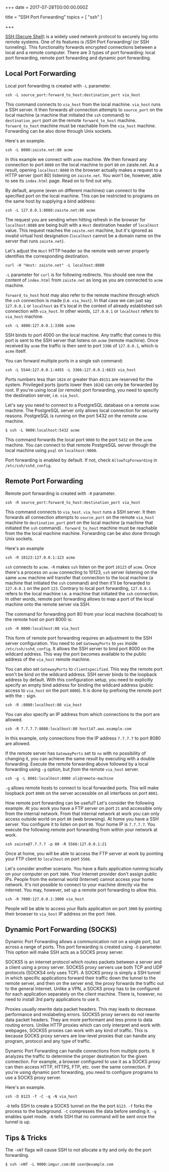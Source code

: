 
+++
date = 2017-07-28T00:00:00.000Z


title = "SSH Port Forwarding"
topics = [ "ssh" ]

+++

[SSH (Secure Shell)](https://en.wikipedia.org/wiki/Secure_Shell) is a widely used network protocol to securely log onto remote systems. One of its features is /SSH Port Forwarding/ (or SSH tunneling). This functionality forwards encrypted connections between a local and a remote computer. There are 3 types of port forwarding: local port forwarding, remote port forwarding and dynamic port forwarding.

## Local Port Forwarding

Local port forwarding is created with `-L` parameter.

```
ssh -L source_port:forward_to_host:destination_port via_host
```

This command connects to `via_host` from the local machine. `via_host` runs a SSH server. It then forwards all connection attempts to `source_port` on the local machine (a machine that initiated the `ssh` command) to `destination_port` port on the remote `forward_to_host` machine. `forward_to_host` machine must be reachable from the `via_host` machine. Forwarding can be also done through Unix sockets.

Here's an example.

```
ssh -L 8080:zaiste.net:80 acme
```

In this example we connect with `acme` machine. We then forward any connection to port `8080` on the local machine to port `80` on zaiste.net. As a result, opening `localhost:8080` in the browser actually makes a request to a HTTP server (port 80) listening on `zaiste.net`. You won't be, however, able to see its `index.html`  page. Read on to find out why.

By default, anyone (even on different machines) can connect to the specified port on the local machine. This can be restricted to programs on the same host by supplying a bind address:

```
ssh -L 127.0.0.1:8080:zaiste.net:80 acme
```

The request you are sending when hitting refresh in the browser for `localhost:8080` are being built with a `Host` destination header of `localhost` value. This request reaches the `zaiste.net` machine, but it's ignored as invalid virtual host designation (`localhost` cannot be a domain name on the server that runs `zaiste.net`).

Let's adjust the `Host` HTTP header so the remote web server properly identifies the corresponding destination.

```
curl -H "Host: zaiste.net" -L localhost:8080
```

`-L` parameter for `curl` is for following redirects. You should see now the content of `index.html`  from `zaiste.net` as long as you are connected to `acme` machine.

`forward_to_host` host may also refer to the remote machine through which the `ssh` connection is made (i.e. `via_host`). In that case we can just say `127.0.0.1` or `localhost` as it's local in the context of already established ssh connection with `via_host`. In other words, `127.0.0.1` or `localhost` refers to `via_host` machine.

```
ssh -L 4000:127.0.0.1:3306 acme
```

SSH binds to port 4000 on the local machine. Any traffic that comes to this port is sent to the SSH server that listens on `acme` (remote machine). Once received by `acme` the traffic is then sent to port `3306` of `127.0.0.1`, which is `acme` itself.

You can forward multiple ports in a single ssh command:

```
ssh -L 5544:127.0.0.1:4455 -L 3366:127.0.0.1:6633 via_host
```

Ports numbers less than `1024` or greater than `49151` are reserved for the system. Privileged ports (ports lower then `1024`) can only be forwarded by root.  If you're using local (or remote) port forwarding, you need to specify the destination server, i.e. `via_host`.

Let's say you need to connect to a PostgreSQL database on a remote `acme` machine. The PostgreSQL server only allows local connection for security reasons. PostgreSQL is running on the port 5432 on the remote `acme` machine.

```
$ ssh -L 9000:localhost:5432 acme
```

This command forwards the local port `9000` to the port `5432` on the `acme` machine. You can connect to that remote PostgreSQL server through the local machine using `psql` on `localhost:9000`.

Port forwarding is enabled by default. If not, check `AllowTcpForwarding` in `/etc/ssh/sshd_config`.

## Remote Port Forwarding

Remote port forwarding is created with `-R` parameter.

```
ssh -R source_port:forward_to_host:destination_port via_host
```

This command connects to `via_host`. `via_host` runs a SSH server. It then forwards all connection attempts to `source_port` on the remote `via_host` machine to `destination_port` port on the local machine (a machine that initiated the `ssh` command) . `forward_to_host` machine must be reachable from the the local machine machine. Forwarding can be also done through Unix sockets.

Here's an example

```
ssh -R 10123:127.0.0.1:123 acme
```

`ssh` connects to `acme`. `-R` makes `ssh` listen on the port `10123` of `acme`.  Once there's a process on `acme` connecting to 10123, `ssh` server listening on the same `acme` machine will transfer that connection to the local machine (a machine that initiated the `ssh` command) and then it'll be forwarded to `127.0.0.1` on the port `123`. Contrary to local port forwarding, `127.0.0.1` refers to the local machine i.e. a machine that initiated the `ssh` connection. In other words, remote port forwarding allows to map a port of the local machine onto the remote server via SSH.

The command for forwarding port 80 from your local machine (localhost) to the remote host on port 8000 is:

```
ssh -R 8000:localhost:80 via_host
```

This form of remote port forwarding requires an adjustment to the  SSH server configuration. You need to set `GatewayPorts` to `yes` inside `/etc/ssh/sshd_config`. It allows the SSH server to bind port 8000 on the wildcard address. This way the port becomes available to the public address of the `via_host` remote machine.

You can also set `GatewayPorts` to `clientspecified`. This way the remote port won't be bind on the wildcard address. SSH server binds to the loopback address by default. With this configuration setup, you need to explicitly specify an empty bind address for binding the wildcard address (public access to `via_host` on the port `8000`). It is done by prefixing the remote port with the `:` sign.

```
ssh -R :8000:localhost:80 via_host
```

You can also specify an IP address from which connections to the port are allowed.

```
ssh -R 7.7.7.7:8080:localhost:80 host147.aws.example.com
```

In this example, only connections from the IP address `7.7.7.7` to port 8080 are allowed.

If the remote server has `GatewayPorts` set to `no` with no possibility of changing it, you can achieve the same result by executing with a double forwarding. Execute the remote forwarding above followed by a local forwarding using `-g` option, but *from* the remote `via_host` server.

```
ssh -g -L 8001:localhost:8000 oli@remote-machine
```

`-g` allows remote hosts to connect to local forwarded ports. This will make loopback port `8000` on the server accessible on all interfaces on port `8001`.

How remote port forwarding can be useful? Let's consider the following example. At you work you have a FTP server on port `21` and accessible only from the internal network. From that internal network at work you can only access outside world on port `80` (web browsing). At home you have a SSH server. You configure it to listen on port `80`. Your home IP is `7.7.7.7`. You execute the following remote port forwarding from within your network at work.

```
ssh zaiste@7.7.7.7 -p 80 -R 5566:127.0.0.1:21
```

Once at home, you will be able to access the FTP server at work by pointing your FTP client to `localhost` on port `5566`.

Let's consider another scenario. You have a Rails application running locally on your computer on port `3000`. Your Internet provider don't assign public IPs. People from the external world (Internet) cannot access your home network. It's not possible to connect to your machine directly via the internet. You may, however, set up a remote port forwarding to allow this.

```
ssh -R 7000:127.0.0.1:3000 via_host
```

People will be able to access your Rails application on port `3000` by pointing their browser to `via_host` IP address on the port `7000`.

## Dynamic Port Forwarding (SOCKS)

Dynamic Port Forwarding allows a communication not on a single port, but across a range of ports. This port forwarding is created using `-D` parameter. This option will make SSH acts as a SOCKS proxy server.

SOCKS5 is an internet protocol which routes packets between a server and a client using a proxy server. SOCKS5 proxy servers use both TCP and UDP protocols (SOCKS4 only uses TCP).  A SOCKS proxy is simply a SSH tunnel in which specific applications forward their traffic down the tunnel to the remote server, and then on the server end, the proxy forwards the traffic out to the general Internet. Unlike a VPN, a SOCKS proxy has to be configured for each application separately on the client machine. There is, however, no need to install 3rd party applications to use it.

Proxies usually rewrite data packet headers. This may leads to decrease performance and mislabeling errors. SOCKS5 proxy servers do not rewrite data packet headers. They are more performant and less prone to data routing errors. Unlike HTTP proxies which can only interpret and work with webpages, SOCKS5 proxies can work with any kind of traffic. This is because SOCKS proxy servers are low-level proxies that can handle any program, protocol and any type of traffic.

Dynamic Port Forwarding can handle connections from multiple ports. It analyzes the traffic to determine the proper destination for the given connection. For example, a browser configured to use it as a SOCKS proxy can then access HTTP, HTTPS, FTP, etc. over the same connection. If you're using dynamic port forwarding, you need to configure programs to use a SOCKS proxy server.

Here's an example.

```
ssh -D 8123 -f -C -q -N via_host
```

`-D` tells SSH to create a SOCKS tunnel on the the port `8123`. `-f` forks the process to the background. `-C` compresses the data before sending it. `-q` enables quiet mode. `-N` tells SSH that no command will be sent once the tunnel is up.

## Tips & Tricks


The `-nNT` flags will cause SSH to not allocate a tty and only do the port forwarding.

```
$ ssh -nNT -L 9000:imgur.com:80 user@example.com
```






